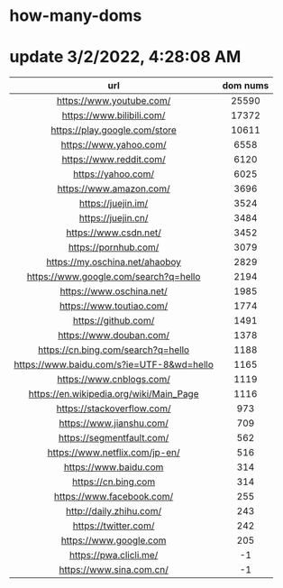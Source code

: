 # how-many-doms

# update 3/2/2022, 4:28:08 AM

url | dom nums
:-: | :-:
https://www.youtube.com/ | 25590
https://www.bilibili.com/ | 17372
https://play.google.com/store | 10611
https://www.yahoo.com/ | 6558
https://www.reddit.com/ | 6120
https://yahoo.com/ | 6025
https://www.amazon.com/ | 3696
https://juejin.im/ | 3524
https://juejin.cn/ | 3484
https://www.csdn.net/ | 3452
https://pornhub.com/ | 3079
https://my.oschina.net/ahaoboy | 2829
https://www.google.com/search?q=hello | 2194
https://www.oschina.net/ | 1985
https://www.toutiao.com/ | 1774
https://github.com/ | 1491
https://www.douban.com/ | 1378
https://cn.bing.com/search?q=hello | 1188
https://www.baidu.com/s?ie=UTF-8&wd=hello | 1165
https://www.cnblogs.com/ | 1119
https://en.wikipedia.org/wiki/Main_Page | 1116
https://stackoverflow.com/ | 973
https://www.jianshu.com/ | 709
https://segmentfault.com/ | 562
https://www.netflix.com/jp-en/ | 516
https://www.baidu.com | 314
https://cn.bing.com | 314
https://www.facebook.com/ | 255
http://daily.zhihu.com/ | 243
https://twitter.com/ | 242
https://www.google.com | 205
https://pwa.clicli.me/ | -1
https://www.sina.com.cn/ | -1
